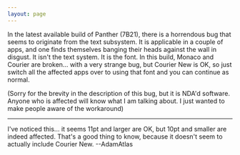 ```yaml
---
layout: page
---
```


In the latest available build of Panther (7B21), there is a horrendous bug that seems to originate from the text subsystem. It is applicable in a couple of apps, and one finds themselves banging their heads against the wall in disgust. It isn't the text system. It is the font. In this build, Monaco and Courier are broken... with a very strange bug, but Courier New is OK, so just switch all the affected apps over to using that font and you can continue as normal.

(Sorry for the brevity in the description of this bug, but it is NDA'd software. Anyone who is affected will know what I am talking about. I just wanted to make people aware of the workaround)

----

I've noticed this... it seems 11pt and larger are OK, but 10pt and smaller are indeed affected. That's a good thing to know, because it doesn't seem to actually include Courier New. --AdamAtlas
